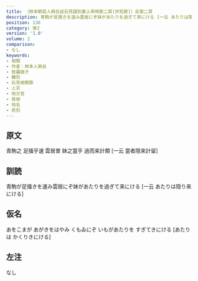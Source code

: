 ```yaml
---
title: （柿本朝臣人麻呂従石見國別妻上来時歌二首[并短歌]）反歌二首
description: 青駒が足掻きを速み雲居にぞ妹があたりを過ぎて来にける [一云 あたりは隠り来にける]
position: 136
category: 巻2
version: '1.0'
volume: 2
comparison:
- なし
keywords:
- 相聞
- 作者：柿本人麻呂
- 依羅娘子
- 離別
- 石見相聞歌
- 上京
- 地方官
- 島根
- 地名
- 悲別
---
```


## 原文

青駒之 足掻乎速 雲居曽 妹之當乎 過而来計類 [一云 當者隠来計留]

## 訓読

青駒が足掻きを速み雲居にぞ妹があたりを過ぎて来にける [一云 あたりは隠り来にける]

## 仮名

あをこまが あがきをはやみ くもゐにぞ いもがあたりを すぎてきにける [あたりは かくりきにける]

## 左注

なし

